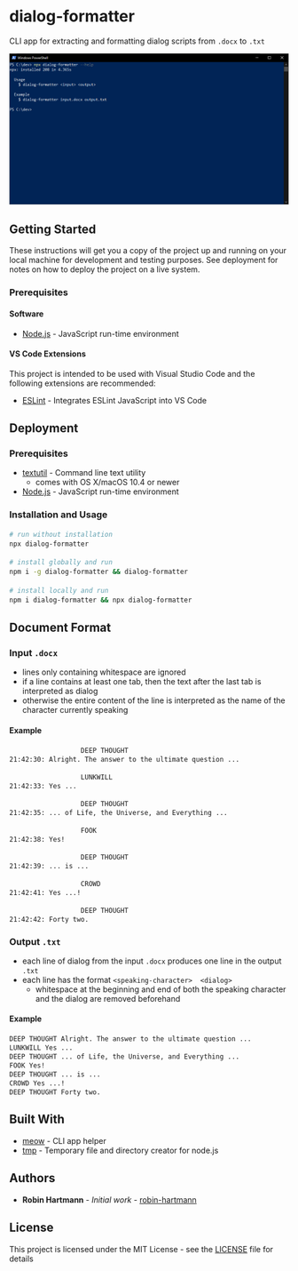 # dialog-formatter
CLI app for extracting and formatting dialog scripts from `.docx` to `.txt`

![Usage](docs/images/usage.png)

## Getting Started

These instructions will get you a copy of the project up and running on your local machine for development and testing purposes. See deployment for notes on how to deploy the project on a live system.

### Prerequisites

#### Software

* [Node.js](https://nodejs.org) - JavaScript run-time environment

#### VS Code Extensions

This project is intended to be used with Visual Studio Code and the following extensions are recommended:

* [ESLint](https://marketplace.visualstudio.com/items?itemName=dbaeumer.vscode-eslint) - Integrates ESLint JavaScript into VS Code

## Deployment

### Prerequisites

* [textutil](https://ss64.com/osx/textutil.html) - Command line text utility
  * comes with OS X/macOS 10.4 or newer
* [Node.js](https://nodejs.org) - JavaScript run-time environment

### Installation and Usage

```bash
# run without installation
npx dialog-formatter

# install globally and run
npm i -g dialog-formatter && dialog-formatter

# install locally and run
npm i dialog-formatter && npx dialog-formatter
```

## Document Format

### Input `.docx`

* lines only containing whitespace are ignored
* if a line contains at least one tab, then the text after the last tab is interpreted as dialog
* otherwise the entire content of the line is interpreted as the name of the character currently speaking

#### Example

```
                  DEEP THOUGHT
21:42:30: Alright. The answer to the ultimate question ...

                  LUNKWILL
21:42:33: Yes ...

                  DEEP THOUGHT
21:42:35: ... of Life, the Universe, and Everything ...

                  FOOK
21:42:38: Yes!

                  DEEP THOUGHT
21:42:39: ... is ...

                  CROWD
21:42:41: Yes ...!

                  DEEP THOUGHT
21:42:42: Forty two.
```

### Output `.txt`

* each line of dialog from the input `.docx` produces one line in the output `.txt`
* each line has the format `<speaking-character>  <dialog>`
  * whitespace at the beginning and end of both the speaking character and the dialog are removed beforehand

#### Example

```
DEEP THOUGHT Alright. The answer to the ultimate question ...
LUNKWILL Yes ...
DEEP THOUGHT ... of Life, the Universe, and Everything ...
FOOK Yes!
DEEP THOUGHT ... is ...
CROWD Yes ...!
DEEP THOUGHT Forty two.
```

## Built With

* [meow](https://github.com/sindresorhus/meow) - CLI app helper
* [tmp](https://github.com/raszi/node-tmp) - Temporary file and directory creator for node.js

## Authors

* **Robin Hartmann** - *Initial work* - [robin-hartmann](https://github.com/robin-hartmann)

## License

This project is licensed under the MIT License - see the [LICENSE](LICENSE) file for details
